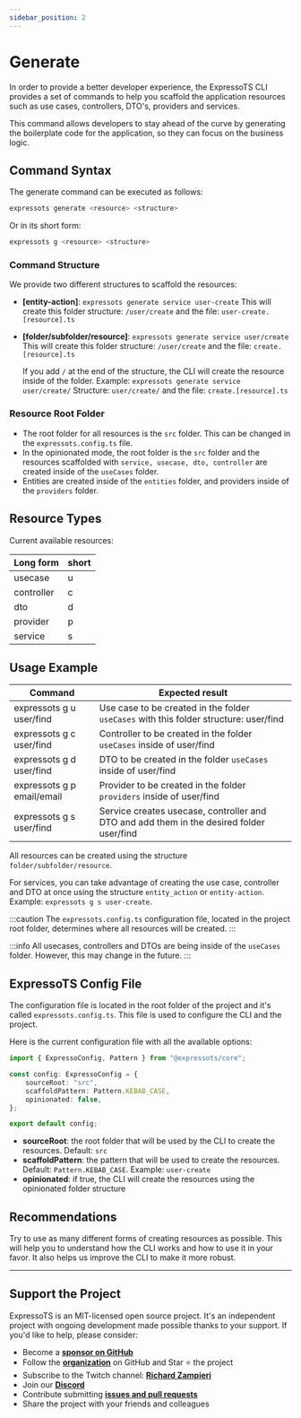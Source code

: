 ```yaml
---
sidebar_position: 2
---
```


# Generate

In order to provide a better developer experience, the ExpressoTS CLI provides a set of commands to help you scaffold the application resources such as use cases, controllers, DTO's, providers and services.

This command allows developers to stay ahead of the curve by generating the boilerplate code for the application, so they can focus on the business logic.

## Command Syntax

The generate command can be executed as follows:

```bash
expressots generate <resource> <structure>
```

Or in its short form:

```bash
expressots g <resource> <structure>
```

### Command Structure

We provide two different structures to scaffold the resources:

- **[entity-action]**: `expressots generate service user-create`
  This will create this folder structure: `/user/create` and the file: `user-create.[resource].ts`

- **[folder/subfolder/resource]**: `expressots generate service user/create`
  This will create this folder structure: `/user/create` and the file: `create.[resource].ts`

  If you add `/` at the end of the structure, the CLI will create the resource inside of the folder. Example: `expressots generate service user/create/`
  Structure: `user/create/` and the file: `create.[resource].ts`

### Resource Root Folder

- The root folder for all resources is the `src` folder. This can be changed in the `expressots.config.ts` file.
- In the opinionated mode, the root folder is the `src` folder and the resources scaffolded with `service, usecase, dto, controller` are created inside of the `useCases` folder.
- Entities are created inside of the `entities` folder, and providers inside of the `providers` folder.

## Resource Types

Current available resources:

| Long form  | short |
| ---------- | ----- |
| usecase    | u     |
| controller | c     |
| dto        | d     |
| provider   | p     |
| service    | s     |

## Usage Example

| Command                    | Expected result                                                                           |
| -------------------------- | ----------------------------------------------------------------------------------------- |
| expressots g u user/find   | Use case to be created in the folder `useCases` with this folder structure: user/find     |
| expressots g c user/find   | Controller to be created in the folder `useCases` inside of user/find                     |
| expressots g d user/find   | DTO to be created in the folder `useCases` inside of user/find                            |
| expressots g p email/email | Provider to be created in the folder `providers` inside of user/find                      |
| expressots g s user/find   | Service creates usecase, controller and DTO and add them in the desired folder user/find |

All resources can be created using the structure `folder/subfolder/resource`.

For services, you can take advantage of creating the use case, controller and DTO at once using the structure `entity_action` or `entity-action`. Example: `expressots g s user-create`.

:::caution
The `expressots.config.ts` configuration file, located in the project root folder, determines where all resources will be created.
:::

:::info
All usecases, controllers and DTOs are being inside of the `useCases` folder. However, this may change in the future.
:::

## ExpressoTS Config File

The configuration file is located in the root folder of the project and it's called `expressots.config.ts`. This file is used to configure the CLI and the project.

Here is the current configuration file with all the available options:

```typescript
import { ExpressoConfig, Pattern } from "@expressots/core";

const config: ExpressoConfig = {
    sourceRoot: "src",
    scaffoldPattern: Pattern.KEBAB_CASE,
    opinionated: false,
};

export default config;
```

- **sourceRoot**: the root folder that will be used by the CLI to create the resources. Default: `src`
- **scaffoldPattern**: the pattern that will be used to create the resources. Default: `Pattern.KEBAB_CASE`. Example: `user-create`
- **opinionated**: if true, the CLI will create the resources using the opinionated folder structure

## Recommendations

Try to use as many different forms of creating resources as possible. This will help you to understand how the CLI works and how to use it in your favor. It also helps us improve the CLI to make it more robust.

---

## Support the Project

ExpressoTS is an MIT-licensed open source project. It's an independent project with ongoing development made possible thanks to your support. If you'd like to help, please consider:

- Become a **[sponsor on GitHub](https://github.com/sponsors/expressots)**
- Follow the **[organization](https://github.com/expressots)** on GitHub and Star ⭐ the project
- Subscribe to the Twitch channel: **[Richard Zampieri](https://www.twitch.tv/richardzampieri)**
- Join our **[Discord](https://discord.com/invite/PyPJfGK)**
- Contribute submitting **[issues and pull requests](https://github.com/expressots/expressots/issues/new/choose)**
- Share the project with your friends and colleagues
